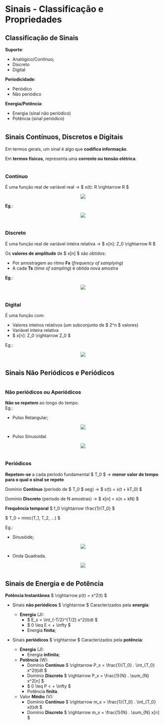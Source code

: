 # __Sinais - Classificação e Propriedades__

## __Classificação de Sinais__

__Suporte__:
* Analógico/Contínuo;
* Discreto
* Digital

__Periodicidade__:
* Periódico
* Não periódico

__Energia/Potência__:
* Energia (sinal não periódico)
* Potência (sinal periódico)

#

## __Sinais Contínuos, Discretos e Digitais__
Em termos gerais, um sinal é algo que __codifica informação__.

Em __termos físicos__, representa uma __corrente ou tensão elétrica__.

#

### __Contínuo__

É uma função real de variável real -> $ x(t): R \rightarrow R $

<div align=center> 

![](https://github.com/VascostaIsel/isel-leic-docs/blob/main/4th%20Semester/CD/Sinais%20-%20Classifica%C3%A7%C3%A3o%20e%20Propriedades/imgs/Sinal-Cont%C3%ADnuo.png)

</div>

__Eg__.:

<div align=center> 

![](https://github.com/VascostaIsel/isel-leic-docs/blob/main/4th%20Semester/CD/Sinais%20-%20Classifica%C3%A7%C3%A3o%20e%20Propriedades/imgs/Sinal-Cont%C3%ADnuo.png)

</div>

#

### __Discreto__

É uma função real de variável inteira relativa -> $ x[n]: Z_0 \rightarrow R $

Os __valores de amplitude__ de $ x[n] $ são obtidos:

* Por amostragem ao ritmo __Fs__ (_frequency of samplying_)
* A cada __Ts__ (_time of sampling_) é obtida nova amostra

__Eg__.:

<div align=center> 

![](https://github.com/VascostaIsel/isel-leic-docs/blob/main/4th%20Semester/CD/Sinais%20-%20Classifica%C3%A7%C3%A3o%20e%20Propriedades/imgs/Sinal-Cont%C3%ADnuo.png)

</div>

#

### __Digital__

É uma função com:
* Valores inteiros relativos (um subconjunto de $ 2^n $ valores)
* Variável inteira relativa
* $ x[n]: Z_0 \rightarrow Z_0 $

Eg.:

<div align=center> 

![](https://github.com/VascostaIsel/isel-leic-docs/blob/main/4th%20Semester/CD/Sinais%20-%20Classifica%C3%A7%C3%A3o%20e%20Propriedades/imgs/Sinal-Cont%C3%ADnuo.png)

</div>

#

## __Sinais Não Periódicos e Periódicos__

#

### __Não periódicos ou Aperiódicos__
__Não se repetem__ ao longo do tempo.    
Eg.:
* Pulso Retangular;
<div align=center> 

![](https://github.com/VascostaIsel/isel-leic-docs/blob/main/4th%20Semester/CD/Sinais%20-%20Classifica%C3%A7%C3%A3o%20e%20Propriedades/imgs/Sinal-Cont%C3%ADnuo.png)

</div>

* Pulso Sinusoidal.
<div align=center> 

![](https://github.com/VascostaIsel/isel-leic-docs/blob/main/4th%20Semester/CD/Sinais%20-%20Classifica%C3%A7%C3%A3o%20e%20Propriedades/imgs/Sinal-Cont%C3%ADnuo.png)

</div>

#

###  __Periódicos__
__Repetem-se__ a cada período fundamental $ T_0 $ -> __menor valor de tempo para o qual o sinal se repete__

Domínio __Contínuo__ (período de $ T_0 $ seg) -> $ x(t) = x(t + kT_0) $

Domínio __Discreto__ (período de N amostras) -> $ x[n] = x(n + kN) $

__Frequência temporal__ $ f_0 \rightarrow \frac{1}{T_0} $

$ T_0 = mmc(T_1, T_2, ...) $

Eg.:
* Sinusóide;
<div align=center> 

![](https://github.com/VascostaIsel/isel-leic-docs/blob/main/4th%20Semester/CD/Sinais%20-%20Classifica%C3%A7%C3%A3o%20e%20Propriedades/imgs/Sinal-Cont%C3%ADnuo.png)

</div>

* Onda Quadrada.
<div align=center> 

![](https://github.com/VascostaIsel/isel-leic-docs/blob/main/4th%20Semester/CD/Sinais%20-%20Classifica%C3%A7%C3%A3o%20e%20Propriedades/imgs/Sinal-Cont%C3%ADnuo.png)

</div>

#

## __Sinais de Energia e de Potência__

__Potência Instantânea__ $ \rightarrow p(t) = x^2(t) $

* Sinais __não periódicos__ $ \rightarrow $ Caracterizados pela __energia__:
    * __Energia__ (J):
        * $ E_x = \int_{-T/2}^{T/2} x^2(t)dt $
        * $ 0 \leq E < + \infty $
        * Energia __finita__;
    
* Sinais __periódicos__ $ \rightarrow $ Caracterizados pela __potência__:
    * __Energia__ (J):
        * Energia __infinita__;
    * __Potência__ (W):
        * Domínio __Contínuo__ $ \rightarrow P_x = \frac{1}{T_0} . \int_{T_0} x^2(t)dt $
        * Domínio __Discreto__ $ \rightarrow P_x = \frac{1}{N} . \sum_{N} x^2[n] $
        * $ 0 \leq P < + \infty $
        * Potência __finita__.
    * Valor __Médio__ (V):
        * Domínio __Contínuo__ $ \rightarrow m_x = \frac{1}{T_0} . \int_{T_0} x(t)dt $
        * Domínio __Discreto__ $ \rightarrow m_x = \frac{1}{N} . \sum_{N} x[n] $    